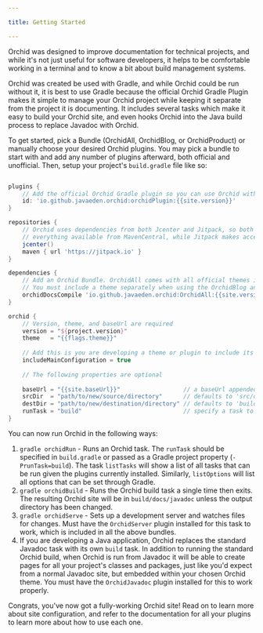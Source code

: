 ```yaml
---

title: Getting Started

---
```


Orchid was designed to improve documentation for technical projects, and while it's not just useful for software 
developers, it helps to be comfortable working in a terminal and to know a bit about build management systems.

Orchid was created be used with Gradle, and while Orchid could be run without it, it is best to use Gradle because the 
official Orchid Gradle Plugin makes it simple to manage your Orchid project while keeping it separate from the project
it is documenting. It includes several tasks which make it easy to build your Orchid site, and even hooks Orchid into
the Java build process to replace Javadoc with Orchid.

To get started, pick a Bundle (OrchidAll, OrchidBlog, or OrchidProduct) or manually choose your desired Orchid plugins. 
You may pick a bundle to start with and add any number of plugins afterward, both official and unofficial. Then, setup 
your project's `build.gradle` file like so:

```groovy

plugins {
    // Add the official Orchid Gradle plugin so you can use Orchid with the custom DSL
    id: 'io.github.javaeden.orchid:orchidPlugin:{{site.version}}'
}

repositories {
    // Orchid uses dependencies from both Jcenter and Jitpack, so both must be included. jcenter also includes 
    // everything available from MavenCentral, while Jitpack makes accessible any Github project.
    jcenter() 
    maven { url 'https://jitpack.io' }
}

dependencies {
    // Add an Orchid Bundle. OrchidAll comes with all official themes included.
    // You must include a theme separately when using the OrchidBlog and OrchidProduct bundles 
    orchidDocsCompile 'io.github.javaeden.orchid:OrchidAll:{{site.version}}'
}

orchid {
    // Version, theme, and baseUrl are required
    version = "${project.version}"
    theme   = "{{flags.theme}}"
    
    // Add this is you are developing a theme or plugin to include its own `main module` sources in the Orchid build
    includeMainConfiguration = true
    
    // The following properties are optional
    
    baseUrl = "{{site.baseUrl}}"                  // a baseUrl appended to all generated links. Defaults to '/'
    srcDir  = "path/to/new/source/directory"      // defaults to 'src/orchidDocs/resources'
    destDir = "path/to/new/destination/directory" // defaults to 'build/docs/javadoc'
    runTask = "build"                             // specify a task to run with 'gradle orchidRun'
}


```

You can now run Orchid in the following ways:

1) `gradle orchidRun` - Runs an Orchid task. The `runTask` should be specified in `build.gradle` or passed as a Gradle
    project property (`-PrunTask=build`). The task `listTasks` will show a list of all tasks that can be run given the 
    plugins currently installed. Similarly, `listOptions` will list all options that can be set through Gradle. 
2) `gradle orchidBuild` - Runs the Orchid build task a single time then exits. The resulting Orchid site will be in 
    `build/docs/javadoc` unless the output directory has been changed.
3) `gradle orchidServe` - Sets up a development server and watches files for changes. Must have the `OrchidServer` 
    plugin installed for this task to work, which is included in all the above bundles.
4) If you are developing a Java application, Orchid replaces the standard Javadoc task with its own `build` task. In 
    addition to running the standard Orchid build, when Orchid is run from Javadoc it will be able to create pages 
    for all your project's classes and packages, just like you'd expect from a normal Javadoc site, but embedded within
    your chosen Orchid theme. You must have the `OrchidJavadoc` plugin installed for this to work properly.

Congrats, you've now got a fully-working Orchid site! Read on to learn more about site configuration, and refer to the 
documentation for all your plugins to learn more about how to use each one.